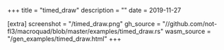 
+++
title = "timed_draw"
description = ""
date = 2019-11-27

[extra]
screenshot = "/timed_draw.png"
gh_source = "//github.com/not-fl3/macroquad/blob/master/examples/timed_draw.rs"
wasm_source = "/gen_examples/timed_draw.html"
+++


